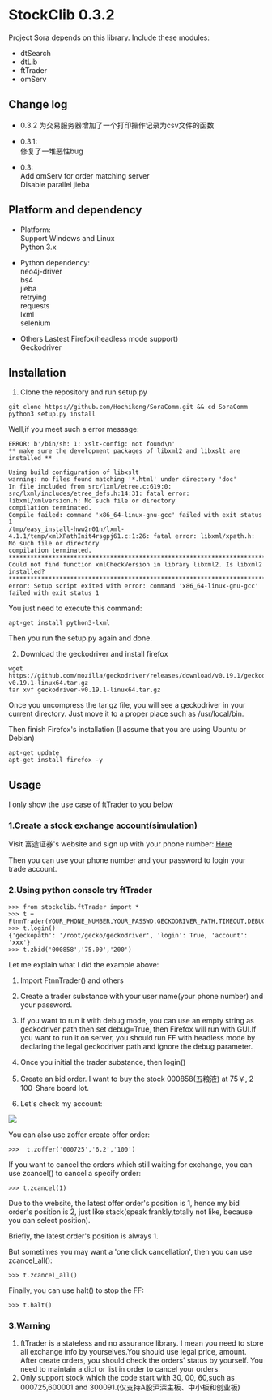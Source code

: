 StockClib 0.3.2
=========
Project Sora depends on this library. Include these modules:  
- dtSearch
- dtLib
- ftTrader
- omServ

## Change log
- 0.3.2
为交易服务器增加了一个打印操作记录为csv文件的函数

- 0.3.1:  
修复了一堆恶性bug

- 0.3:   
Add omServ for order matching server  
Disable parallel jieba

## Platform and dependency
- Platform:  
Support Windows and Linux  
Python 3.x

- Python dependency:  
neo4j-driver  
bs4  
jieba  
retrying  
requests  
lxml  
selenium  

- Others
Lastest Firefox(headless mode support)  
Geckodriver 

## Installation
1. Clone the repository and run setup.py

```
git clone https://github.com/Hochikong/SoraComm.git && cd SoraComm
python3 setup.py install
```
Well,if you meet such a error message:  
```
ERROR: b'/bin/sh: 1: xslt-config: not found\n'
** make sure the development packages of libxml2 and libxslt are installed **

Using build configuration of libxslt 
warning: no files found matching '*.html' under directory 'doc'
In file included from src/lxml/etree.c:619:0:
src/lxml/includes/etree_defs.h:14:31: fatal error: libxml/xmlversion.h: No such file or directory
compilation terminated.
Compile failed: command 'x86_64-linux-gnu-gcc' failed with exit status 1
/tmp/easy_install-hww2r01n/lxml-4.1.1/temp/xmlXPathInit4rsgpj61.c:1:26: fatal error: libxml/xpath.h: No such file or directory
compilation terminated.
*********************************************************************************
Could not find function xmlCheckVersion in library libxml2. Is libxml2 installed?
*********************************************************************************
error: Setup script exited with error: command 'x86_64-linux-gnu-gcc' failed with exit status 1
```
You just need to execute this command:

```
apt-get install python3-lxml
```
Then you run the setup.py again and done.

2. Download the geckodriver and install firefox

```
wget https://github.com/mozilla/geckodriver/releases/download/v0.19.1/geckodriver-v0.19.1-linux64.tar.gz
tar xvf geckodriver-v0.19.1-linux64.tar.gz
```
Once you uncompress the tar.gz file, you will see a geckodriver in your current directory. Just move it to a proper place such as /usr/local/bin. 

Then finish Firefox's installation (I assume that you are using Ubuntu or Debian) 
```
apt-get update
apt-get install firefox -y
```

## Usage
I only show the use case of ftTrader to you below

### 1.Create a stock exchange account(simulation)
Visit 富途证券's website and sign up with your phone number: 
[Here](https://passport.futu5.com/?target=https%3A%2F%2Fwww.futunn.com%2F#reg)

Then you can use your phone number and your password to login your trade account.  

### 2.Using python console try ftTrader
```
>>> from stockclib.ftTrader import *
>>> t = FtnnTrader(YOUR_PHONE_NUMBER,YOUR_PASSWD,GECKODRIVER_PATH,TIMEOUT,DEBUG)
>>> t.login()
{'geckopath': '/root/gecko/geckodriver', 'login': True, 'account': 'xxx'}
>>> t.zbid('000858','75.00','200')
```

Let me explain what I did the example above:

1. Import FtnnTrader() and others  

2. Create a trader substance with your user name(your phone number) and your password.  

3. If you want to run it with debug mode, you can use an empty string as geckodriver path then set debug=True, then Firefox will run with GUI.If you want to run it on server, you should run FF with headless mode by declaring the legal geckodriver path and ignore the debug parameter.

4. Once you initial the trader substance, then login()

5. Create an bid order. I want to buy the stock 000858(五粮液) at 75￥, 2 100-Share board lot.

6. Let's check my account:

![](http://oy30yrqej.bkt.clouddn.com/ftnn)

You can also use zoffer create offer order:
```
>>>  t.zoffer('000725','6.2','100')
```

If you want to cancel the orders which still waiting for exchange, you can use zcancel() to cancel a specify order:
```
>>> t.zcancel(1)
```
Due to the website, the latest offer order's position is 1, hence my bid order's position is 2, just like stack(speak frankly,totally not like, because you can select position).  

Briefly, the latest order's position is always 1.

But sometimes you may want a 'one click cancellation', then you can use zcancel_all(): 

```
>>> t.zcancel_all()
```

Finally, you can use halt() to stop the FF:
```
>>> t.halt()
```

### 3.Warning
1. ftTrader is a stateless and no assurance library. I mean you need to store all exchange info by yourselves.You should use legal price, amount. After create orders, you should check the orders' status by yourself. You need to maintain a dict or list in order to cancel your orders.
2. Only support stock which the code start with 30, 00, 60,such as 000725,600001 and 300091.(仅支持A股沪深主板、中小板和创业板)